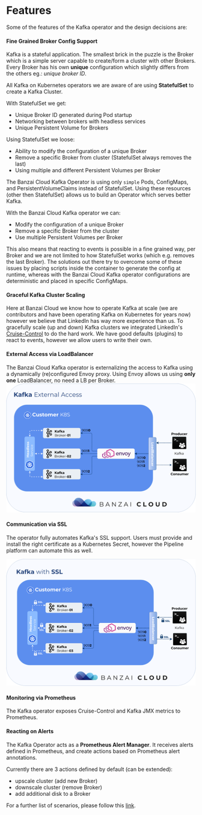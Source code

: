 # Features

Some of the features of the Kafka operator and the design decisions are:

#### Fine Grained Broker Config Support

Kafka is a stateful application.  The smallest brick in the puzzle is the Broker which is a simple server capable to create/form a cluster with other Brokers. Every Broker has his own **unique** configuration which slightly differs from the others eg.: *unique broker ID*.

All Kafka on Kubernetes operators we are aware of are using **StatefulSet** to create a Kafka Cluster.

With StatefulSet we get:
- Unique Broker ID generated during Pod startup
- Networking between brokers with headless services
- Unique Persistent Volume for Brokers

Using StatefulSet we loose:
- Ability to modify the configuration of a unique Broker
- Remove a specific Broker from cluster (StatefulSet always removes the last)
- Using multiple and different Persistent Volumes per Broker

The Banzai Cloud Kafka Operator is using only `simple` Pods, ConfigMaps, and PersistentVolumeClaims instead of StatefulSet.
Using these resources (other then StatefulSet) allows us to build an Operator which serves better Kafka.

With the Banzai Cloud Kafka operator we can:
- Modify the configuration of a unique Broker
- Remove a specific Broker from the cluster
- Use multiple Persistent Volumes per Broker

This also means that reacting to events is possible in a fine grained way, per Broker and we are not limited to how StatefulSet works (which e.g. removes the last Broker). The solutions out there try to overcome some of these issues by placing scripts inside the container to generate the config at runtime, whereas with the Banzai Cloud Kafka operator configurations are deterministic and placed in specific ConfigMaps. 

#### Graceful Kafka Cluster Scaling

Here at Banzai Cloud we know how to operate Kafka at scale (we are contributors and have been operating Kafka on Kubernetes for years now) however we believe that LinkedIn has way more experience than us. To gracefully scale (up and down) Kafka clusters we integrated LinkedIn's [Cruise-Control](https://github.com/linkedin/cruise-control) to do the hard work. We have good defaults (plugins) to react to events, however we allow users to write their own.

#### External Access via LoadBalancer

The Banzai Cloud Kafka operator is externalizing the access to Kafka using a dynamically (re)configured Envoy proxy. Using Envoy allows us using **only one** LoadBalancer, no need a LB per Broker.
![](img/kafka-external.png)

#### Communication via SSL

The operator fully automates Kafka's SSL support. Users must provide and install the right certificate as a Kubernetes Secret, however the Pipeline platform can automate this as well. 

![](img/kafka-ssl.png)

#### Monitoring via Prometheus

The Kafka operator exposes Cruise-Control and Kafka JMX metrics to Prometheus.

#### Reacting on Alerts

The Kafka Operator acts as a **Prometheus Alert Manager**. It receives alerts defined in Prometheus, and create actions based on Prometheus alert annotations.

Currently there are 3 actions defined by default (can be extended):
- upscale cluster (add new Broker)
- downscale cluster (remove Broker)
- add additional disk to a Broker

For a further list of scenarios, please follow this [link](/scenarios.md).
